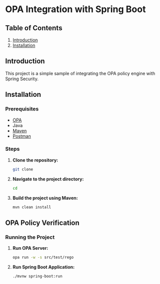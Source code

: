 # OPA Integration with Spring Boot

## Table of Contents

1. [Introduction](#introduction)
2. [Installation](#installation)

## Introduction

This project is a simple sample of integrating the OPA policy engine with Spring Security.

## Installation

### Prerequisites

- [OPA](https://www.openpolicyagent.org/docs/latest/#running-opa)
- Java
- [Maven](https://docs.spring.io/spring-boot/installing.html)
- [Postman](https://www.postman.com/)

### Steps

1. **Clone the repository:**

    ```bash
    git clone
    ```
   
2. **Navigate to the project directory:**

    ```bash
    cd 
    ```

3. **Build the project using Maven:**

    ```bash
    mvn clean install
    ```

## OPA Policy Verification



### Running the Project

1. **Run OPA Server:**
    ```bash
    opa run -w -s src/test/rego
    ```
2. **Run Spring Boot Application:**
    ```bash
    ./mvnw spring-boot:run
    ```
